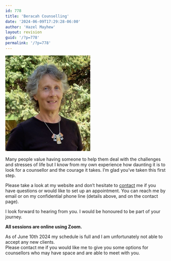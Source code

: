 ```yaml
---
id: 778
title: 'Beracah Counselling'
date: '2024-06-09T17:29:28-06:00'
author: 'Hazel Mayhew'
layout: revision
guid: '/?p=778'
permalink: '/?p=778'
---
```


![](/wp-content/uploads/2019/05/Lifespan-website-photo-267x300.jpg)

Many people value having someone to help them deal with the challenges and stresses of life but I know from my own experience how daunting it is to look for a counsellor and the courage it takes. I’m glad you’ve taken this first step.

Please take a look at my website and don’t hesitate to [contact](/contact) me if you have questions or would like to set up an appointment. You can reach me by email or on my confidential phone line (details above, and on the contact page).

I look forward to hearing from you. I would be honoured to be part of your journey.

**All sessions are online using Zoom.**

As of June 10th 2024 my schedule is full and I am unfortunately not able to accept any new clients.   
Please contact me if you would like me to give you some options for counsellors who may have space and are able to meet with you.